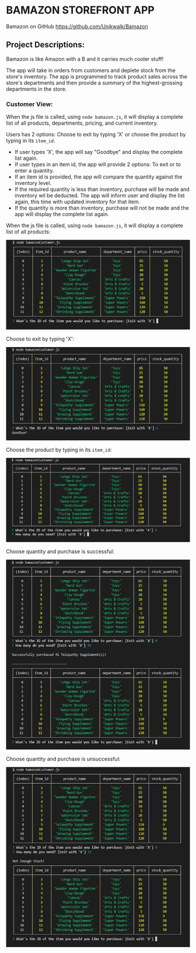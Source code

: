 # BAMAZON STOREFRONT APP

Bamazon on GitHub https://github.com/Unikwalk/Bamazon

## Project Descriptions:

Bamazon is like Amazon with a B and it carries much cooler stuff! 

The app will take in orders from customers and deplete stock from the store's inventory. The app is programmed to track product sales across the store's departments and then provide a summary of the highest-grossing departments in the store.

### Customer View:

When the js file is called, using `node bamazon.js`, it will display a complete list of all products, departments, pricing, and current inventory. 

Users has 2 options: Choose to exit by typing 'X' or choose the product by typing in its `item_id`.

* If user types 'X', the app will say "Goodbye" and display the complete list again.
* If user types in an item id, the app will provide 2 options: To exit or to enter a quantity.
* If an item id is provided, the app will compare the quantity against the inventory level.
* If the required quantity is less than inventory, purchase will be made and inventory wil be deducted. The app will inform user and display the list again, this time with updated inventory for that item.
* If the quantity is more than inventory, purchase will not be made and the app will display the complete list again.

When the js file is called, using `node bamazon.js`, it will display a complete list of all products:

![display product](displayProduct.JPG)

Choose to exit by typing 'X': 

![display product with 'X'](displayProductX.JPG)

Choose the product by typing in its `item_id`:

![choose item ID](chooseItemID.JPG)

Choose quantity and purchase is successful:

![make purchase](makePurchase.JPG)

Choose quantity and purchase is unsuccessful:

![check stock](checkStock.JPG)







